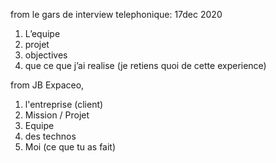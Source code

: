 
from le gars de interview telephonique: 17dec 2020

1. L’equipe
2. projet
3. objectives
4. que ce que j’ai realise (je retiens quoi de cette experience)

from JB Expaceo, 

1. l'entreprise (client)
2. Mission / Projet
3. Equipe
4. des technos
5. Moi (ce que tu as fait)

